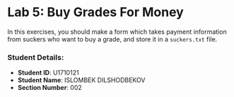 # Lab 5: Buy Grades For Money

In this exercises, you should make a form which takes payment information from suckers who want to buy a grade, and store it in a `suckers.txt` file.


### Student Details:

- **Student ID**: U1710121
- **Student Name**: ISLOMBEK DILSHODBEKOV
- **Section Number**: 002
